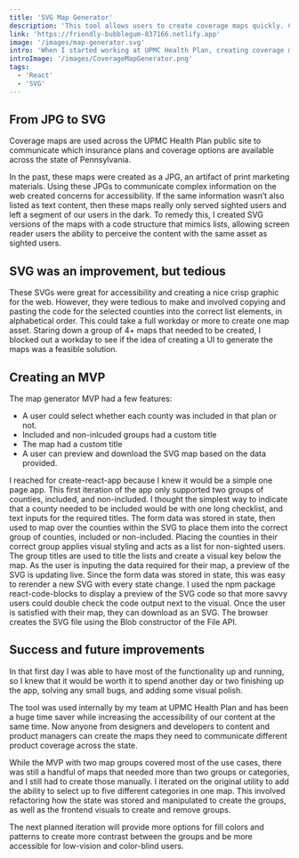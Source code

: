 ```yaml
---
title: 'SVG Map Generator'
description: 'This tool allows users to create coverage maps quickly. Creating maps was a tedious process that required design and development resources, but now anyone can easily create a coverage map on their own. In addition to saving time, the tool also allows for increased accessibility of the map content by using a thoughtfully constructed SVG instead of a JPG.'
link: 'https://friendly-bubblegum-837166.netlify.app'
image: '/images/map-generator.svg'
intro: 'When I started working at UPMC Health Plan, creating coverage maps was a tedious, time-consuming process. I wanted to make it easier for anyone on our team to create a map, so I created a new utility that would allow us to make maps quickly and easily. The utility also works better than our previous method because it uses carefully crafted SVG markup instead of a JPG, so that users using assistive technology can access the content of the maps.'
introImage: '/images/CoverageMapGenerator.png'
tags:
  - 'React'
  - 'SVG'
---
```


## From JPG to SVG

Coverage maps are used across the UPMC Health Plan public site to communicate which insurance plans and coverage options are available across the state of Pennsylvania.

In the past, these maps were created as a JPG, an artifact of print marketing materials. Using these JPGs to communicate complex information on the web created concerns for accessibility. If the same information wasn’t also listed as text content, then these maps really only served sighted users and left a segment of our users in the dark. To remedy this, I created SVG versions of the maps with a code structure that mimics lists, allowing screen reader users the ability to perceive the content with the same asset as sighted users.

## SVG was an improvement, but tedious

These SVGs were great for accessibility and creating a nice crisp graphic for the web. However, they were tedious to make and involved copying and pasting the code for the selected counties into the correct list elements, in alphabetical order. This could take a full workday or more to create one map asset.
Staring down a group of 4+ maps that needed to be created, I blocked out a workday to see if the idea of creating a UI to generate the maps was a feasible solution.

## Creating an MVP

The map generator MVP had a few features:

- A user could select whether each county was included in that plan or not.
- Included and non-inlcuded groups had a custom title
- The map had a custom title
- A user can preview and download the SVG map based on the data provided.

I reached for create-react-app because I knew it would be a simple one page app. This first iteration of the app only supported two groups of counties, included, and non-included. I thought the simplest way to indicate that a county needed to be included would be with one long checklist, and text inputs for the required titles. The form data was stored in state, then used to map over the counties within the SVG to place them into the correct group of counties, included or non-included. Placing the counties in their correct group applies visual styling and acts as a list for non-sighted users. The group titles are used to title the lists and create a visual key below the map.
As the user is inputing the data required for their map, a preview of the SVG is updating live. Since the form data was stored in state, this was easy to rerender a new SVG with every state change. I used the npm package react-code-blocks to display a preview of the SVG code so that more savvy users could double check the code output next to the visual.
Once the user is satisfied with their map, they can download as an SVG. The browser creates the SVG file using the Blob constructor of the File API.

## Success and future improvements

In that first day I was able to have most of the functionality up and running, so I knew that it would be worth it to spend another day or two finishing up the app, solving any small bugs, and adding some visual polish.

The tool was used internally by my team at UPMC Health Plan and has been a huge time saver while increasing the accessibility of our content at the same time. Now anyone from designers and developers to content and product managers can create the maps they need to communicate different product coverage across the state.

While the MVP with two map groups covered most of the use cases, there was still a handful of maps that needed more than two groups or categories, and I still had to create those manually. I iterated on the original utility to add the ability to select up to five different categories in one map. This involved refactoring how the state was stored and manipulated to create the groups, as well as the frontend visuals to create and remove groups.

The next planned iteration will provide more options for fill colors and patterns to create more contrast between the groups and be more accessible for low-vision and color-blind users.
